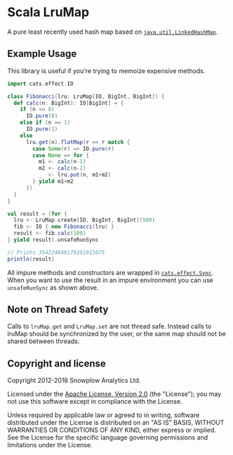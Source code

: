 # Scala LruMap

A pure least recently used hash map based on
[`java.util.LinkedHashMap`][linkedhashmap].

## Example Usage

This library is useful if you're trying to memoize expensive methods.

```scala
import cats.effect.IO

class Fibonacci(lru: LruMap[IO, BigInt, BigInt]) {
  def calc(n: BigInt): IO[BigInt] = {
    if (n <= 0)
      IO.pure(0)
    else if (n == 1)
      IO.pure(1)
    else
      lru.get(n).flatMap(r => r match {
        case Some(r) => IO.pure(r)
        case None => for {
          m1 <- calc(n-1)
          m2 <- calc(n-2)
          _  <- lru.put(n, m1+m2)
        } yield m1+m2
      })
  }
}

val result = (for {
  lru <- LruMap.create[IO, BigInt, BigInt](500)
  fib <- IO { new Fibonacci(lru) }
  result <- fib.calc(100)
} yield result).unsafeRunSync

// Prints 354224848179261915075
println(result)
```

All impure methods and constructors are wrapped in [`cats.effect.Sync`][cats-sync].
When you want to use the result in an impure environment you can use
`unsafeRunSync` as shown above.

## Note on Thread Safety

Calls to `lruMap.get` and `LruMap.set` are not thread safe. Instead calls to
lruMap should be synchronized by the user, or the same map should not be shared
between threads.

## Copyright and license

Copyright 2012-2018 Snowplow Analytics Ltd.

Licensed under the [Apache License, Version 2.0][license] (the "License");
you may not use this software except in compliance with the License.

Unless required by applicable law or agreed to in writing, software
distributed under the License is distributed on an "AS IS" BASIS,
WITHOUT WARRANTIES OR CONDITIONS OF ANY KIND, either express or implied.
See the License for the specific language governing permissions and
limitations under the License.

[linkedhashmap]: https://docs.oracle.com/javase/7/docs/api/java/util/LinkedHashMap.html
[cats-sync]: https://typelevel.org/cats-effect/typeclasses/sync.html

[license]: http://www.apache.org/licenses/LICENSE-2.0
